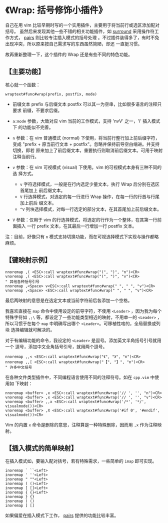 # 《Wrap: 括号修饰小插件》

自己在用 vim 比较早期时写的一个实用插件，主要用于将当前行或选区添加配对括号。
虽然后来发现其他一些不错的相关功能插件，如
[surround](https://github.com/tpope/vim-surround) 采用操作符工作方式，
[pairs](https://github.com/jiangmiao/auto-pairs) 则比较专注插入模式的括号处理
。不过插件装得多了，有时不免出现冲突，所以原来按自己需求写的东西虽然简陋，却还
一直挺习惯。

故再重新整理一下，这个插件的 Wrap 还是有些不同的特色功能。

## 【主要功能】

核心就一个函数：
```
wraptext#func#wrap(prefix, postfix, mode)
```

* 前缀文本 prefix 与后缀文本 postfix 可以其一为空串，比如很多语言的注释只要求
  前缀，不要求后缀。

* `a:mode` 参数，大致对应 vim 当前的工作模式，支持 'nvV' 之一，'i' 插入模式下
  的功能似不完善。

* `n` 参数：在 vim 普通模式 (normal) 下使用，将当前行整行加上前后缀字符，变成
  "prefix + 原当前行文本 + postfix"。忽略并保持前导空白缩进。并支持切换，即若
  原来加上了前后缀文本，重要执行则取消前后缀文本。可用于映射注释当前行。

* `v` 参数：在 vim 可视模式 (visual) 下使用。vim 的可视模式本身有三种不同的选
  择方式。
  - `v` 字符选择模式，一般是在行内选定少量文本，执行 Wrap 后分别在选区首尾加上
	前后缀文本。
  - `V` 行选择模式，对选定的每一行进行 Wrap 操作，在每一行的行首与行尾加上前后
	缀文本。
  - `^V` 列块选择模式，对每一行选定的部分文本，在其首尾加上前后缀文本。

* `V` 参数：仅用于 vim 的行选择模式，将选定的行作为一个整体，在其第一行前面插入
  一行 prefix 文本，在其最后一行增加一行 postfix 文本。

注：目前，好像只有 `n` 模式支持切换功能，而在可视选择模式下实现与操作都略麻烦。

## 【键映射示例】

```
nnoremap ,( <ESC>:call wraptext#func#wrap("(", ")", "n")<CR>
vnoremap ,( <ESC>:call wraptext#func#wrap("(", ")", "v")<CR>
" 其他各种括号引号
nnoremap ,<Space> v<ESC>:call wraptext#func#wrap(" ", " ", "v")<CR>
vnoremap ,<Space> <ESC>:call wraptext#func#wrap(" ", " ", "v")<CR>
```
最后两映射的意思是在选定文本或当前字符前后各添加一个空格。

我喜欢直接在 `map` 命令中使用设定的前导字符，不使用 `<Leader>` ，因为我为每个
特殊字符如 `,;\` 等，都设定了一些功能类型相近的映射，不用单一的 `<Leader>` ，
所以习惯于在每个 `map` 中明确写出哪个 `<Leader>`。可移植性啥的，全局替换或列块
选择编辑就可解决的。

对于有编辑功能的命令，我设定的 `<Leader>` 是逗号。添加英文半角括号引号就用一个
逗号，添加中文全角括号引号，就用两个逗号。
```
nnoremap ,,< <ESC>:call wraptext#func#wrap("《", "》", "n")<CR>
nnoremap ,,[ <ESC>:call wraptext#func#wrap("【", "】", "n")<CR>
" 许多中文括号
```

在各种文件类型插件中，不同编程语言使用不同的注释符号。如在 `cpp.vim` 中使用如
下映射：
```
nnoremap <buffer> ,x <ESC>:call wraptext#func#wrap('// ', '', "n")<CR>
vnoremap <buffer> ,x <ESC>:call wraptext#func#wrap('// ', '', "v")<CR>
vnoremap <buffer> ,,x <ESC>:call wraptext#func#wrap('/*', '*/', visualmode())<CR>
vnoremap <buffer> ,X <ESC>:call wraptext#func#wrap('#if 0', '#endif', visualmode())<CR>
```

Vim 的内置 `x` 命令是删除的意思，注释算是一种特殊删除，因而用 `,x` 作为注释映射。

## 【插入模式的简单映射】

在插入模式如，要输入配对括号，若有特殊需求，一些简单的 `imap` 即可实现。
```
inoremap ` ``<Left>
inoremap ' ''<Left>
inoremap " ""<Left>
inoremap ( ()<Left>
inoremap [ []<Left>
inoremap { {}<Left>
inoremap } {}
inoremap ) ()
inoremap ] []
```

如果偏爱在插入模式下工作，
[pairs](https://github.com/jiangmiao/auto-pairs)
提供的功能比较丰富。

<!--
## 【安装使用】
如有需求，按常规的 vim 插件安装方式下载安装。`plugin/Warp.vim` 文件中的键映射
可自行按需调整。不同语言的文本类型插件中，也自行按上述 `cpp.vim` 示例添加映射。
-->
